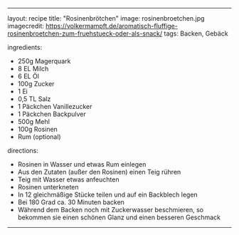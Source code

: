 ---

layout: recipe
title:  "Rosinenbrötchen"
image: rosinenbroetchen.jpg
imagecredit: https://volkermampft.de/aromatisch-fluffige-rosinenbroetchen-zum-fruehstueck-oder-als-snack/
tags: Backen, Gebäck

ingredients:
- 250g Magerquark
- 8 EL Milch
- 6 EL Öl
- 100g Zucker
- 1 Ei
- 0,5 TL Salz
- 1 Päckchen Vanillezucker
- 1 Päckchen Backpulver
- 500g Mehl
- 100g Rosinen
- Rum (optional)

directions:
- Rosinen in Wasser und etwas Rum einlegen
- Aus den Zutaten (außer den Rosinen) einen Teig rühren
- Teig mit Wasser etwas anfeuchten
- Rosinen unterkneten
- In 12 gleichmäßige Stücke teilen und auf ein Backblech legen
- Bei 180 Grad ca. 30 Minuten backen
- Während dem Backen noch mit Zuckerwasser beschmieren, so bekommen sie einen schönen Glanz und einen besseren Geschmack
---